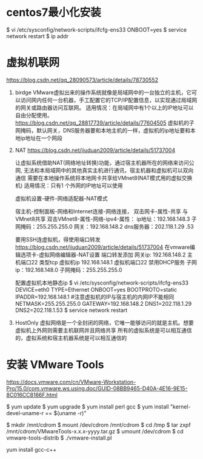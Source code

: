 # centos7最小化安装

$ vi /etc/sysconfig/network-scripts/ifcfg-ens33
    ONBOOT=yes
$ service network restart
$ ip addr


# 虚拟机联网
https://blog.csdn.net/qq_28090573/article/details/78730552

1. birdge
    VMware虚拟出来的操作系统就像是局域网中的一台独立的主机，它可以访问网内任何一台机器，手工配置它的TCP/IP配置信息，以实现通过局域网的网关或路由器访问互联网。
    适用情况：在局域网中有1个以上的IP地址可以自由分配使用。
    https://blog.csdn.net/qq_28817739/article/details/77604505
    虚拟机的子网掩码，默认网关，DNS服务器要和本地主机的一样，虚拟机的ip地址要和本地ip地址在一个网段
2.  NAT 
    https://blog.csdn.net/jiuduan2009/article/details/51737004

    让虚拟系统借助NAT(网络地址转换)功能，通过宿主机器所在的网络来访问公网, 无法和本局域网中的其他真实主机进行通讯，宿主机器和虚拟机可以双向通信
    需要在本地操作系统将本地网卡共享给VMnet8(NAT模式用的虚拟交换机)
    适用情况：只有1 个外网的IP地址可以使用

    虚拟机设置-硬件-网络适配器-NAT模式

    宿主机-控制面板-网络和Internet连接-网络连接，
    	双击网卡-属性-共享   与VMnet8共享
    	双击VMnet8-属性-网络-ipv4-属性：
    		ip地址：192.168.148.3 子网掩码：255.255.255.0 网关：192.168.148.2 dns服务器：202.118.1.29 .53

    要用SSH连虚拟机，得使用端口转发
    https://blog.csdn.net/jiuduan2009/article/details/51737004
    	在vmware编辑选项卡-虚拟网络编辑器-NAT设置
	端口转发添加 网关ip: 192.168.148.2  主机端口22 类型tcp 虚拟机ip 192.168.148.1 虚拟机端口22
	禁用DHCP服务
	子网ip：192.168.148.0 子网掩码：255.255.255.0

    
    配置虚拟机本地静态ip
    $ vi /etc/sysconfig/network-scripts/ifcfg-ens33
        DEVICE=eth0 
        TYPE=Ethernet 
        ONBOOT=yes 
        BOOTPROTO=static 
        IPADDR=192.168.148.1   #注意虚拟机的IP与宿主机的内网IP不能相同 
        NETMASK=255.255.255.0 
        GATEWAY=192.168.148.2 
        DNS1=202.118.1.29
        DNS2=202.118.1.53
    $ service network restart

3. HostOnly
    虚拟网络是一个全封闭的网络，它唯一能够访问的就是主机。想要虚拟机上外网则需要主机联网并且网络共享
    所有的虚拟系统是可以相互通信的，虚拟系统和宿主机器系统是可以相互通信的

# 安装 VMware Tools
https://docs.vmware.com/cn/VMware-Workstation-Pro/15.0/com.vmware.ws.using.doc/GUID-08BB9465-D40A-4E16-9E15-8C016CC8166F.html


$ yum update
$ yum upgrade
$ yum install perl gcc
$ yum install "kernel-devel-uname-r == $(uname -r)"

$ mkdir /mnt/cdrom
$ mount /dev/cdrom /mnt/cdrom
$ cd /tmp
$ tar zxpf /mnt/cdrom/VMwareTools-x.x.x-yyyy.tar.gz
$ umount /dev/cdrom 
$ cd vmware-tools-distrib
$ ./vmware-install.pl


yum install gcc-c++
